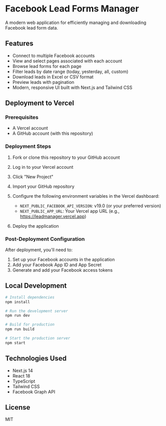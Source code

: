# Facebook Lead Forms Manager

A modern web application for efficiently managing and downloading Facebook lead form data.

## Features

- Connect to multiple Facebook accounts
- View and select pages associated with each account
- Browse lead forms for each page
- Filter leads by date range (today, yesterday, all, custom)
- Download leads in Excel or CSV format
- Preview leads with pagination
- Modern, responsive UI built with Next.js and Tailwind CSS

## Deployment to Vercel

### Prerequisites

- A Vercel account
- A GitHub account (with this repository)

### Deployment Steps

1. Fork or clone this repository to your GitHub account
2. Log in to your Vercel account
3. Click "New Project"
4. Import your GitHub repository
5. Configure the following environment variables in the Vercel dashboard:
   - `NEXT_PUBLIC_FACEBOOK_API_VERSION`: v19.0 (or your preferred version)
   - `NEXT_PUBLIC_APP_URL`: Your Vercel app URL (e.g., https://leadmanager.vercel.app)

6. Deploy the application

### Post-Deployment Configuration

After deployment, you'll need to:

1. Set up your Facebook accounts in the application
2. Add your Facebook App ID and App Secret
3. Generate and add your Facebook access tokens

## Local Development

```bash
# Install dependencies
npm install

# Run the development server
npm run dev

# Build for production
npm run build

# Start the production server
npm start
```

## Technologies Used

- Next.js 14
- React 18
- TypeScript
- Tailwind CSS
- Facebook Graph API

## License

MIT
